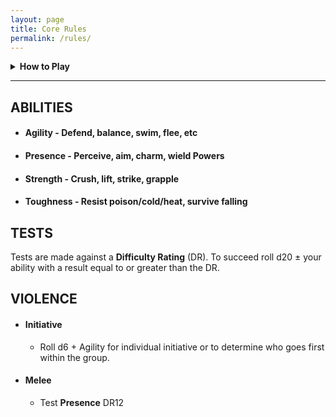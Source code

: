 ```yaml
---
layout: page
title: Core Rules
permalink: /rules/
---
```



<details markdown="1">
<summary><b>How to Play</b></summary>
## CHANGE THIS
</details>

---

## ABILITIES

- #### Agility - Defend, balance, swim, flee, etc
- #### Presence - Perceive, aim, charm, wield Powers
- #### Strength - Crush, lift, strike, grapple
- #### Toughness - Resist poison/cold/heat, survive falling

## TESTS
Tests are made against a **Difficulty Rating** (DR). To succeed roll d20 ± your ability with a result equal to or greater than the DR.

## VIOLENCE
- #### Initiative
    - Roll d6 + Agility for individual initiative or to determine who goes first within the group.
- #### Melee
    - Test **Presence** DR12    



